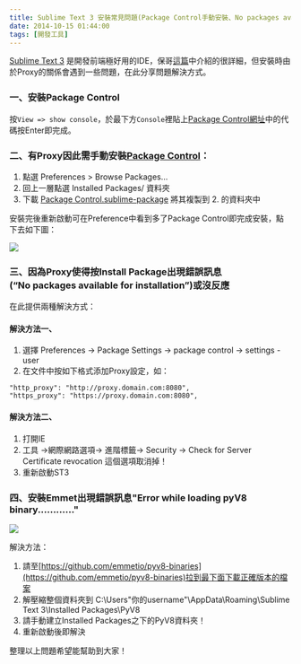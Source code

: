 ```yaml
---
title: Sublime Text 3 安裝常見問題(Package Control手動安裝、No packages available for installation、安裝Emmet出現錯誤)
date: 2014-10-15 01:44:00
tags: [開發工具]
---
```


[Sublime Text 3](http://www.sublimetext.com/3) 是開發前端極好用的IDE，保哥[這篇](http://blog.miniasp.com/post/2014/01/07/Useful-tool-Sublime-Text-3-Quick-Start.aspx)中介紹的很詳細，但安裝時由於Proxy的關係會遇到一些問題，在此分享問題解決方式。
<!-- more -->

### 一、安裝Package Control
按`View => show console`，於最下方`Console`裡貼上[Package Control網址](https://packagecontrol.io/installation)中的代碼按Enter即完成。

### 二、有Proxy因此需手動安裝[Package Control](https://sublime.wbond.net/installation)：

1.  點選 Preferences > Browse Packages… 
2.  回上一層點選 Installed Packages/ 資料夾
3.  下載 [Package Control.sublime-package](https://sublime.wbond.net/Package%20Control.sublime-package) 將其複製到 2\. 的資料夾中

安裝完後重新啟動可在Preference中看到多了Package Control即完成安裝，點下去如下圖：  

[![](https://3.bp.blogspot.com/-pv34B1MiHu8/VD1aQ2iM2pI/AAAAAAAAJSw/-1a94uNCJ9c/s1600/2014-10-15%2B01_15_03-Greenshot.jpg)](https://3.bp.blogspot.com/-pv34B1MiHu8/VD1aQ2iM2pI/AAAAAAAAJSw/-1a94uNCJ9c/s1600/2014-10-15%2B01_15_03-Greenshot.jpg)

### 三、因為Proxy使得按Install Package出現錯誤訊息(“No packages available for installation”)或沒反應

在此提供兩種解決方式：

#### 解決方法一、

1.  選擇 Preferences -> Package Settings -> package control -> settings - user 
2.  在文件中按如下格式添加Proxy設定，如：
```
"http_proxy": "http://proxy.domain.com:8080",  
"https_proxy": "https://proxy.domain.com:8080",
```
#### 解決方法二、
1.  打開IE 
2.  工具 →網際網路選項→ 進階標籤→ Security → Check for Server Certificate revocation 這個選項取消掉！
3.  重新啟動ST3

### 四、安裝Emmet出現錯誤訊息"Error while loading pyV8 binary............"
[![](https://2.bp.blogspot.com/-lKgBQt4eK7s/VD1fALHbLiI/AAAAAAAAJS8/GHRWQ8GQffs/s1600/7MmZZ.png)](https://2.bp.blogspot.com/-lKgBQt4eK7s/VD1fALHbLiI/AAAAAAAAJS8/GHRWQ8GQffs/s1600/7MmZZ.png)

解決方法：
1.  請至[https://github.com/emmetio/pyv8-binaries](https://github.com/emmetio/pyv8-binaries)拉到最下面下載正確版本的檔案
2.  解壓縮整個資料夾到 C:\Users\"你的username"\AppData\Roaming\Sublime Text 3\Installed Packages\PyV8
3.  請手動建立Installed Packages之下的PyV8資料夾！
4.  重新啟動後即解決

整理以上問題希望能幫助到大家！

